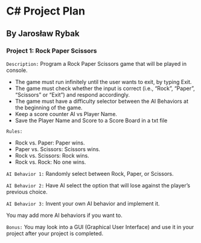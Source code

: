 # C\# Project Plan
## By Jarosław Rybak
### Project 1: Rock Paper Scissors
`Description:` Program a Rock Paper Scissors game that will be played in console.
-	The game must run infinitely until the user wants to exit, by typing Exit.
-	The game must check whether the input is correct (i.e., “Rock”, “Paper”, “Scissors” or “Exit”) and respond accordingly.
-	The game must have a difficulty selector between the AI Behaviors at the beginning of the game.
-	Keep a score counter AI vs Player Name.
-	Save the Player Name and Score to a Score Board in a txt file

`Rules:`
-	Rock vs. Paper: Paper wins.
-	Paper vs. Scissors: Scissors wins.
-	Rock vs. Scissors: Rock wins.
-	Rock vs. Rock: No one wins.

`AI Behavior 1:` Randomly select between Rock, Paper, or Scissors.

`AI Behavior 2:` Have AI select the option that will lose against the player’s previous choice.

`AI Behavior 3:` Invent your own AI behavior and implement it.

You may add more AI behaviors if you want to.

`Bonus:` You may look into a GUI (Graphical User Interface) and use it in your project after your project is completed.
